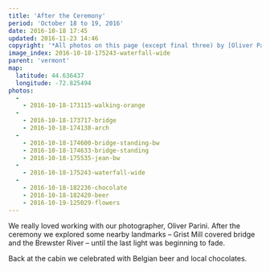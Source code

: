 ```yaml
---
title: 'After the Ceremony'
period: 'October 18 to 19, 2016'
date: 2016-10-18 17:45
updated: 2016-11-23 14:46
copyright: '*All photos on this page (except final three) by [Oliver Parini](http://www.oliverpariniweddings.com/).*'
image_index: 2016-10-18-175243-waterfall-wide
parent: 'vermont'
map:
  latitude: 44.636437
  longitude: -72.825494
photos:
  -
    - 2016-10-18-173115-walking-orange
  -
    - 2016-10-18-173717-bridge
    - 2016-10-18-174138-arch
  -
    - 2016-10-18-174600-bridge-standing-bw
    - 2016-10-18-174633-bridge-standing
    - 2016-10-18-175535-jean-bw
  -
    - 2016-10-18-175243-waterfall-wide
  -
    - 2016-10-18-182236-chocolate
    - 2016-10-18-182420-beer
    - 2016-10-19-125029-flowers
---
```


We really loved working with our photographer, Oliver Parini. After the ceremony we explored some nearby landmarks – Grist Mill covered bridge and the Brewster River – until the last light was beginning to fade.

Back at the cabin we celebrated with Belgian beer and local chocolates.
